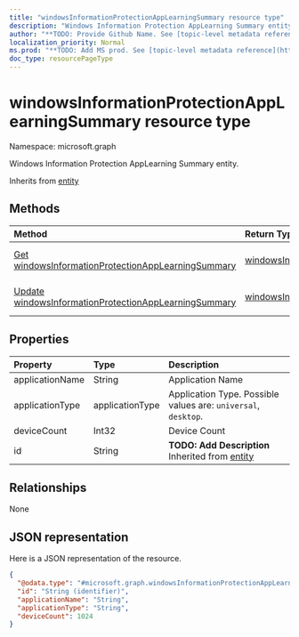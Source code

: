 ```yaml
---
title: "windowsInformationProtectionAppLearningSummary resource type"
description: "Windows Information Protection AppLearning Summary entity."
author: "**TODO: Provide Github Name. See [topic-level metadata reference](https://msgo.azurewebsites.net/add/document/guidelines/metadata.html#topic-level-metadata)**"
localization_priority: Normal
ms.prod: "**TODO: Add MS prod. See [topic-level metadata reference](https://msgo.azurewebsites.net/add/document/guidelines/metadata.html#topic-level-metadata)**"
doc_type: resourcePageType
---
```


# windowsInformationProtectionAppLearningSummary resource type


Namespace: microsoft.graph

Windows Information Protection AppLearning Summary entity.


Inherits from [entity](../resources/entity.md)

## Methods
|Method|Return Type|Description|
|:---|:---|:---|
|[Get windowsInformationProtectionAppLearningSummary](../api/windowsinformationprotectionapplearningsummary-get.md)|[windowsInformationProtectionAppLearningSummary](../resources/windowsinformationprotectionapplearningsummary.md)|Read the properties and relationships of a [windowsInformationProtectionAppLearningSummary](../resources/windowsinformationprotectionapplearningsummary.md) object.|
|[Update windowsInformationProtectionAppLearningSummary](../api/windowsinformationprotectionapplearningsummary-update.md)|[windowsInformationProtectionAppLearningSummary](../resources/windowsinformationprotectionapplearningsummary.md)|Update the properties of a [windowsInformationProtectionAppLearningSummary](../resources/windowsinformationprotectionapplearningsummary.md) object.|

## Properties
|Property|Type|Description|
|:---|:---|:---|
|applicationName|String|Application Name|
|applicationType|applicationType|Application Type. Possible values are: `universal`, `desktop`.|
|deviceCount|Int32|Device Count|
|id|String|**TODO: Add Description** Inherited from [entity](../resources/entity.md)|

## Relationships
None

## JSON representation
Here is a JSON representation of the resource.
<!-- {
  "blockType": "resource",
  "keyProperty": "id",
  "@odata.type": "microsoft.graph.windowsInformationProtectionAppLearningSummary",
  "baseType": "microsoft.graph.entity",
  "openType": false
}
-->
``` json
{
  "@odata.type": "#microsoft.graph.windowsInformationProtectionAppLearningSummary",
  "id": "String (identifier)",
  "applicationName": "String",
  "applicationType": "String",
  "deviceCount": 1024
}
```

